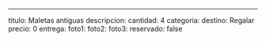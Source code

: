 ---
titulo: Maletas antiguas
descripcion: 
cantidad: 4
categoria: 
destino: Regalar
precio: 0
entrega: 
foto1: 
foto2: 
foto3: 
reservado: false
